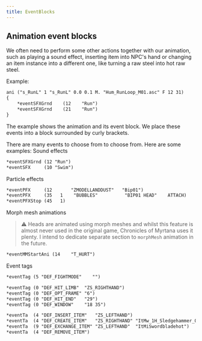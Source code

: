 ```yaml
---
title: EventBlocks
---
```

## Animation event blocks
We often need to perform some other actions together with our animation, such as playing a sound effect, inserting item into NPC's hand or changing an item instance into a different one, like turning a raw steel into hot raw steel.

Example:
```dae
ani ("s_RunL" 1 "s_RunL" 0.0 0.1 M. "Hum_RunLoop_M01.asc" F 12 31)
{
    *eventSFXGrnd    (12    "Run")
    *eventSFXGrnd    (21    "Run")
}
```

The example shows the animation and its event block. We place these events into a block surrounded by curly brackets.

There are many events to choose from to choose from. Here are some examples:
Sound effects
```dae
*eventSFXGrnd (12 "Run")
*eventSFX     (10 "Swim")
```
Particle effects
```dae
*eventPFX     (12       "ZMODELLANDDUST"   "Bip01")
*eventPFX     (35   1    "BUBBLES"          "BIP01 HEAD"    ATTACH)
*eventPFXStop (45   1)
```
Morph mesh animations
> ⚠ Heads are animated using morph meshes and whilst this feature is almost never used in the original game, Chronicles of Myrtana uses it plenty. I intend to dedicate separate section to `morphMesh` animation in the future.

```dae
*eventMMStartAni (14    "T_HURT")
```
Event tags
```dae
*eventTag (5 "DEF_FIGHTMODE"    "")

*eventTag (0 "DEF_HIT_LIMB"  "ZS_RIGHTHAND")
*eventTag (0 "DEF_OPT_FRAME" "6")
*eventTag (0 "DEF_HIT_END"   "29")
*eventTag (0 "DEF_WINDOW"    "18 35")

*eventTa  (4 "DEF_INSERT_ITEM"   "ZS_LEFTHAND")
*eventTa  (4 "DEF_CREATE_ITEM"   "ZS_RIGHTHAND" "ItMw_1H_Sledgehammer_01")
*eventTa  (9 "DEF_EXCHANGE_ITEM" "ZS_LEFTHAND"  "ItMiSwordbladehot")
*eventTa  (4 "DEF_REMOVE_ITEM")
```

